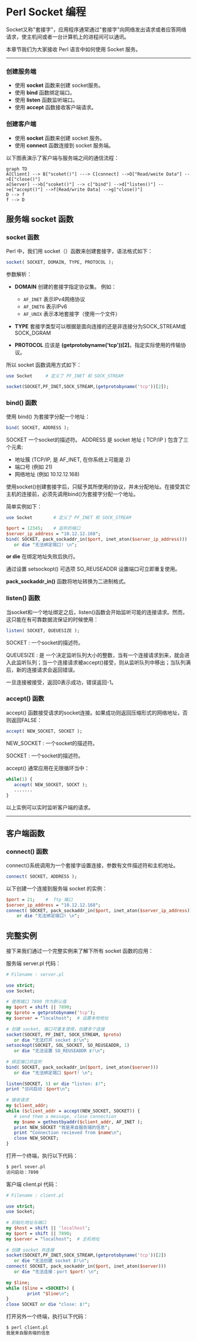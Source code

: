 # Perl Socket 编程

Socket又称"套接字"，应用程序通常通过"套接字"向网络发出请求或者应答网络请求，使主机间或者一台计算机上的进程间可以通讯。

本章节我们为大家接收 Perl 语言中如何使用 Socket 服务。

------

### 创建服务端

- 使用 **socket** 函数来创建 socket服务。
- 使用 **bind** 函数绑定端口。
- 使用 **listen** 函数监听端口。
- 使用 **accept** 函数接收客户端请求。

### 创建客户端

- 使用 **socket** 函数来创建 socket 服务。
- 使用 **connect** 函数连接到 socket 服务端。

以下图表演示了客户端与服务端之间的通信流程：







```mermaid
graph TD
A[Client] --> B["scoket()"] ---> C[connect] -->D["Read/weite Data"] -->E["close()"]
a[Server] -->b["scoket()"] --> c["bind"] -->d["listen()"] -->e["accept()"] -->f[Read/write Data] -->g["close()"]
D --> f
f --> D

```

## 服务端 socket 函数

### socket 函数

Perl 中，我们用 socket（）函数来创建套接字，语法格式如下：

```perl
socket( SOCKET, DOMAIN, TYPE, PROTOCOL );
```

参数解析：

- **DOMAIN** 创建的套接字指定协议集。 例如：

  - `AF_INET` 表示IPv4网络协议
  - `AF_INET6` 表示IPv6
  - `AF_UNIX` 表示本地套接字（使用一个文件）

  

- **TYPE** 套接字类型可以根据是面向连接的还是非连接分为SOCK_STREAM或SOCK_DGRAM

- **PROTOCOL** 应该是 **(getprotobyname('tcp'))[2]**。指定实际使用的传输协议。

所以 socket 函数调用方式如下：

```perl
use Socket     # 定义了 PF_INET 和 SOCK_STREAM

socket(SOCKET,PF_INET,SOCK_STREAM,(getprotobyname('tcp'))[2]);
```

### bind() 函数

使用 bind() 为套接字分配一个地址：

```perl
bind( SOCKET, ADDRESS );
```

SOCKET 一个socket的描述符。 ADDRESS 是 socket 地址 ( TCP/IP ) 包含了三个元素:

- 地址簇 (TCP/IP, 是 AF_INET, 在你系统上可能是 2)
- 端口号 (例如 21)
- 网络地址 (例如 10.12.12.168)

使用socket()创建套接字后，只赋予其所使用的协议，并未分配地址。在接受其它主机的连接前，必须先调用bind()为套接字分配一个地址。

简单实例如下：

```perl
use Socket        # 定义了 PF_INET 和 SOCK_STREAM

$port = 12345;    # 监听的端口
$server_ip_address = "10.12.12.168";
bind( SOCKET, pack_sockaddr_in($port, inet_aton($server_ip_address)))
   or die "无法绑定端口! \n";
```

**or die** 在绑定地址失败后执行。

通过设置 setsockopt() 可选项 SO_REUSEADDR 设置端口可立即重复使用。

**pack_sockaddr_in()** 函数将地址转换为二进制格式。

### listen() 函数

当socket和一个地址绑定之后，listen()函数会开始监听可能的连接请求。然而，这只能在有可靠数据流保证的时候使用：

```perl
listen( SOCKET, QUEUESIZE );
```

SOCKET : 一个socket的描述符。

QUEUESIZE : 是 一个决定监听队列大小的整数，当有一个连接请求到来，就会进入此监听队列；当一个连接请求被accept()接受，则从监听队列中移出；当队列满后，新的连接请求会返回错误。

一旦连接被接受，返回0表示成功，错误返回-1。

### accept() 函数

accept() 函数接受请求的socket连接。如果成功则返回压缩形式的网络地址，否则返回FALSE：

```perl
accept( NEW_SOCKET, SOCKET );
```

NEW_SOCKET : 一个socket的描述符。

SOCKET : 一个socket的描述符。

accept() 通常应用在无限循环当中：

```perl
while(1) {
   accept( NEW_SOCKET, SOCKT );
   .......
}
```

以上实例可以实时监听客户端的请求。

------

## 客户端函数

### connect() 函数

connect()系统调用为一个套接字设置连接，参数有文件描述符和主机地址。

```perl
connect( SOCKET, ADDRESS );
```

以下创建一个连接到服务端 socket 的实例：

```perl
$port = 21;    #  ftp 端口
$server_ip_address = "10.12.12.168";
connect( SOCKET, pack_sockaddr_in($port, inet_aton($server_ip_address)))
    or die "无法绑定端口! \n";
```

## 完整实例

接下来我们通过一个完整实例来了解下所有 socket 函数的应用：

服务端 server.pl 代码：

```perl
# Filename : server.pl
 
use strict;
use Socket;
 
# 使用端口 7890 作为默认值
my $port = shift || 7890;
my $proto = getprotobyname('tcp');
my $server = "localhost";  # 设置本地地址
 
# 创建 socket, 端口可重复使用，创建多个连接
socket(SOCKET, PF_INET, SOCK_STREAM, $proto)
   or die "无法打开 socket $!\n";
setsockopt(SOCKET, SOL_SOCKET, SO_REUSEADDR, 1)
   or die "无法设置 SO_REUSEADDR $!\n";
 
# 绑定端口并监听
bind( SOCKET, pack_sockaddr_in($port, inet_aton($server)))
   or die "无法绑定端口 $port! \n";
 
listen(SOCKET, 5) or die "listen: $!";
print "访问启动：$port\n";
 
# 接收请求
my $client_addr;
while ($client_addr = accept(NEW_SOCKET, SOCKET)) {
   # send them a message, close connection
   my $name = gethostbyaddr($client_addr, AF_INET );
   print NEW_SOCKET "我是来自服务端的信息";
   print "Connection recieved from $name\n";
   close NEW_SOCKET;
}
```

打开一个终端，执行以下代码：

```bash
$ perl sever.pl
访问启动：7890
```

客户端 client.pl 代码：

```perl
# Filename : client.pl
 
use strict;
use Socket;
 
# 初始化地址与端口
my $host = shift || 'localhost';
my $port = shift || 7890;
my $server = "localhost";  # 主机地址
 
# 创建 socket 并连接
socket(SOCKET,PF_INET,SOCK_STREAM,(getprotobyname('tcp'))[2])
   or die "无法创建 socket $!\n";
connect( SOCKET, pack_sockaddr_in($port, inet_aton($server)))
   or die "无法连接：port $port! \n";
 
my $line;
while ($line = <SOCKET>) {
        print "$line\n";
}
close SOCKET or die "close: $!";
```

打开另外一个终端，执行以下代码：

```bash
$ perl client.pl
我是来自服务端的信息
```

